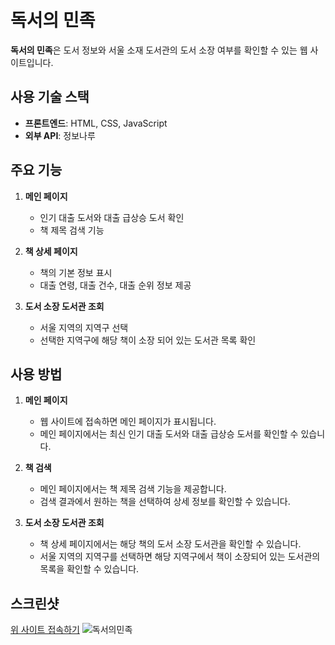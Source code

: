 # 독서의 민족

**독서의 민족**은 도서 정보와 서울 소재 도서관의 도서 소장 여부를 확인할 수 있는 웹 사이트입니다.

## 사용 기술 스택

- **프론트엔드**: HTML, CSS, JavaScript
- **외부 API**: 정보나루

## 주요 기능

1. **메인 페이지**
   - 인기 대출 도서와 대출 급상승 도서 확인
   - 책 제목 검색 기능

2. **책 상세 페이지**
   - 책의 기본 정보 표시
   - 대출 연령, 대출 건수, 대출 순위 정보 제공

3. **도서 소장 도서관 조회**
   - 서울 지역의 지역구 선택
   - 선택한 지역구에 해당 책이 소장 되어 있는 도서관 목록 확인

## 사용 방법

1. **메인 페이지**
   - 웹 사이트에 접속하면 메인 페이지가 표시됩니다.
   - 메인 페이지에서는 최신 인기 대출 도서와 대출 급상승 도서를 확인할 수 있습니다.

2. **책 검색**
   - 메인 페이지에서는 책 제목 검색 기능을 제공합니다.
   - 검색 결과에서 원하는 책을 선택하여 상세 정보를 확인할 수 있습니다.

3. **도서 소장 도서관 조회**
   - 책 상세 페이지에서는 해당 책의 도서 소장 도서관을 확인할 수 있습니다.
   - 서울 지역의 지역구를 선택하면 해당 지역구에서 책이 소장되어 있는 도서관의 목록을 확인할 수 있습니다.


## 스크린샷

[위 사이트 접속하기](https://nationofreading.netlify.app/)
![독서의민족](https://librarybooksbyjs.netlify.app/images/screen.jpg)
